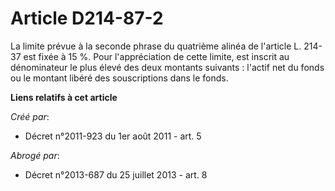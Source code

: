 # Article D214-87-2

La limite prévue à la seconde phrase du quatrième alinéa de l'article L. 214-37 est fixée à 15 %. Pour l'appréciation de
cette limite, est inscrit au dénominateur le plus élevé des deux montants suivants : l'actif net du fonds ou le montant
libéré des souscriptions dans le fonds.

**Liens relatifs à cet article**

_Créé par_:

  - Décret n°2011-923 du 1er août 2011 - art. 5

_Abrogé par_:

  - Décret n°2013-687 du 25 juillet 2013 - art. 8
